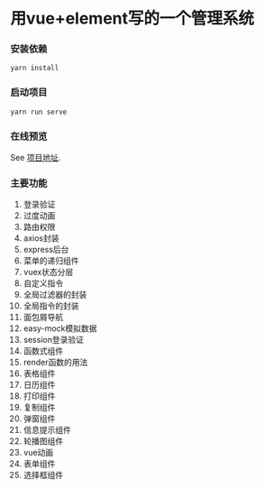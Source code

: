 # 用vue+element写的一个管理系统

### 安装依赖
```
yarn install
```

### 启动项目
```
yarn run serve
```

### 在线预览
See [项目地址](https://wuxianqiang.github.io/admin/).

### 主要功能

1. 登录验证
1. 过度动画
2. 路由权限
3. axios封装
4. express后台
5. 菜单的递归组件
6. vuex状态分层
7. 自定义指令
7. 全局过滤器的封装
8. 全局指令的封装
8. 面包屑导航
9. easy-mock模拟数据
10. session登录验证
11. 函数式组件
12. render函数的用法
13. 表格组件
14. 日历组件
15. 打印组件
16. 复制组件
18. 弹窗组件
19. 信息提示组件
20. 轮播图组件
21. vue动画
22. 表单组件
23. 选择框组件
